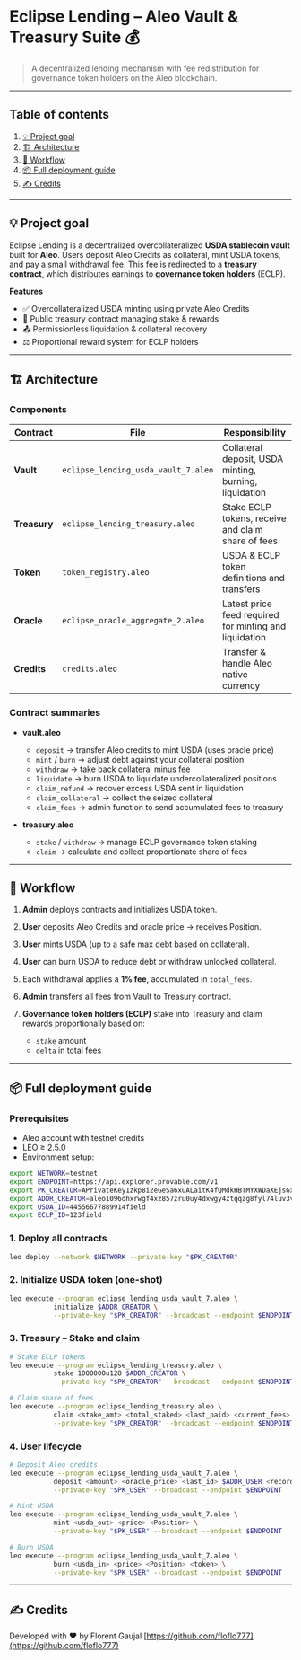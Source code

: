 # Eclipse Lending – Aleo Vault & Treasury Suite 💰

> A decentralized lending mechanism with fee redistribution for governance token holders on the Aleo blockchain.

---

## Table of contents

1. [💡 Project goal](#project-goal)
2. [🏗 Architecture](#architecture)
3. [🔄 Workflow](#workflow)
4. [📦 Full deployment guide](#full-deployment-guide)
5. [✍️ Credits](#credits)

---

## 💡 Project goal

Eclipse Lending is a decentralized overcollateralized **USDA stablecoin vault** built for **Aleo**. Users deposit Aleo Credits as collateral, mint USDA tokens, and pay a small withdrawal fee. This fee is redirected to a **treasury contract**, which distributes earnings to **governance token holders** (ECLP).

**Features**

* ✅ Overcollateralized USDA minting using private Aleo Credits
* 🔁 Public treasury contract managing stake & rewards
* 📤 Permissionless liquidation & collateral recovery
* ⚖️ Proportional reward system for ECLP holders

---

## 🏗 Architecture

### Components

| Contract     | File                                | Responsibility                                         |
| ------------ | ----------------------------------- | ------------------------------------------------------ |
| **Vault**    | `eclipse_lending_usda_vault_7.aleo` | Collateral deposit, USDA minting, burning, liquidation |
| **Treasury** | `eclipse_lending_treasury.aleo`     | Stake ECLP tokens, receive and claim share of fees     |
| **Token**    | `token_registry.aleo`               | USDA & ECLP token definitions and transfers            |
| **Oracle**   | `eclipse_oracle_aggregate_2.aleo`   | Latest price feed required for minting and liquidation |
| **Credits**  | `credits.aleo`                      | Transfer & handle Aleo native currency                 |

### Contract summaries

* **vault.aleo**

  * `deposit` → transfer Aleo credits to mint USDA (uses oracle price)
  * `mint` / `burn` → adjust debt against your collateral position
  * `withdraw` → take back collateral minus fee
  * `liquidate` → burn USDA to liquidate undercollateralized positions
  * `claim_refund` → recover excess USDA sent in liquidation
  * `claim_collateral` → collect the seized collateral
  * `claim_fees` → admin function to send accumulated fees to treasury

* **treasury.aleo**

  * `stake` / `withdraw` → manage ECLP governance token staking
  * `claim` → calculate and collect proportionate share of fees

---

## 🔄 Workflow

1. **Admin** deploys contracts and initializes USDA token.
2. **User** deposits Aleo Credits and oracle price → receives Position.
3. **User** mints USDA (up to a safe max debt based on collateral).
4. **User** can burn USDA to reduce debt or withdraw unlocked collateral.
5. Each withdrawal applies a **1% fee**, accumulated in `total_fees`.
6. **Admin** transfers all fees from Vault to Treasury contract.
7. **Governance token holders (ECLP)** stake into Treasury and claim rewards proportionally based on:

   * `stake` amount
   * `delta` in total fees

---

## 📦 Full deployment guide

### Prerequisites

* Aleo account with testnet credits
* LEO ≥ 2.5.0
* Environment setup:

```sh
export NETWORK=testnet
export ENDPOINT=https://api.explorer.provable.com/v1
export PK_CREATOR=APrivateKey1zkp8i2eGeSa6xuALaitK4fQMdkHBTMYXWDaXEjsGxrUPWXi
export ADDR_CREATOR=aleo1096dhxrwgf4xz857zru0uy4dxwgy4ztqqzg8fyl74luv3v79d5pslt2jjv
export USDA_ID=44556677889914field
export ECLP_ID=123field
```

### 1. Deploy all contracts

```sh
leo deploy --network $NETWORK --private-key "$PK_CREATOR"
```

### 2. Initialize USDA token (one-shot)

```sh
leo execute --program eclipse_lending_usda_vault_7.aleo \
           initialize $ADDR_CREATOR \
           --private-key "$PK_CREATOR" --broadcast --endpoint $ENDPOINT
```

### 3. Treasury – Stake and claim

```sh
# Stake ECLP tokens
leo execute --program eclipse_lending_treasury.aleo \
           stake 1000000u128 $ADDR_CREATOR \
           --private-key "$PK_CREATOR" --broadcast --endpoint $ENDPOINT
```

```sh
# Claim share of fees
leo execute --program eclipse_lending_treasury.aleo \
           claim <stake_amt> <total_staked> <last_paid> <current_fees> \
           --private-key "$PK_CREATOR" --broadcast --endpoint $ENDPOINT
```

### 4. User lifecycle

```sh
# Deposit Aleo credits
leo execute --program eclipse_lending_usda_vault_7.aleo \
           deposit <amount> <oracle_price> <last_id> $ADDR_USER <record> \
           --private-key "$PK_USER" --broadcast --endpoint $ENDPOINT
```

```sh
# Mint USDA
leo execute --program eclipse_lending_usda_vault_7.aleo \
           mint <usda_out> <price> <Position> \
           --private-key "$PK_USER" --broadcast --endpoint $ENDPOINT
```

```sh
# Burn USDA
leo execute --program eclipse_lending_usda_vault_7.aleo \
           burn <usda_in> <price> <Position> <token> \
           --private-key "$PK_USER" --broadcast --endpoint $ENDPOINT
```

---

## ✍️ Credits

Developed with ❤️ by Florent Gaujal
[https://github.com/floflo777](https://github.com/floflo777)
